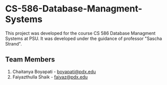 # CS-586-Database-Managment-Systems

This project was developed for the course CS 586 Database Managment Systems at PSU. It was developed under the guidance of professor "Sascha Strand".

## Team Members
1.  Chaitanya Boyapati - boyapati@pdx.edu
2.  Faiyazthulla Shaik - faiyaz@pdx.edu
